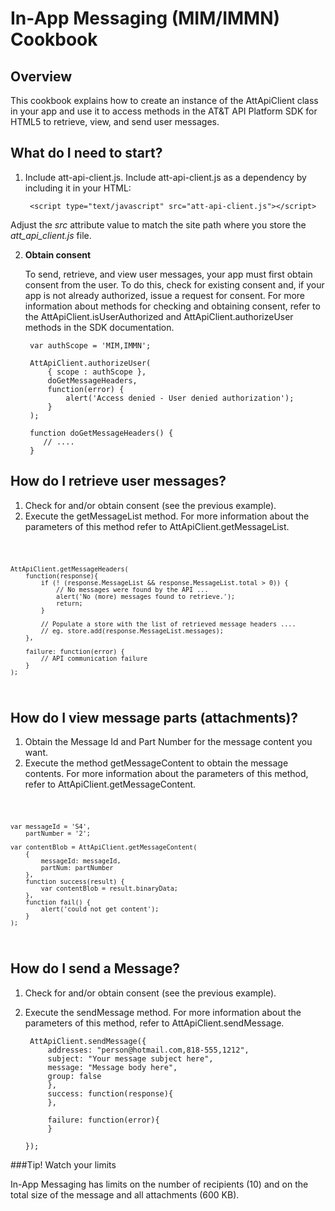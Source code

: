 In-App Messaging (MIM/IMMN) Cookbook
===

Overview
---
This cookbook explains how to create an instance of the AttApiClient class in your app and use it to access methods in the AT&T API Platform SDK for HTML5 to retrieve, view, and send user messages.

What do I need to start?
---

1. Include att-api-client.js. Include att-api-client.js as a dependency by including it in your HTML:  

        <script type="text/javascript" src="att-api-client.js"></script>

Adjust the _src_ attribute value to match the site path where you store the _att_api_client.js_ file.

2. **Obtain consent**

    To send, retrieve, and view user messages, your app must first obtain consent from the user. To do this, check for existing consent and, if your app is not already authorized, issue a request for consent. For more information about methods for checking and obtaining consent, refer to the AttApiClient.isUserAuthorized and AttApiClient.authorizeUser methods in the SDK documentation.


    	var authScope = 'MIM,IMMN';

		AttApiClient.authorizeUser(
			{ scope : authScope },
			doGetMessageHeaders,
			function(error) {
				alert('Access denied - User denied authorization');
			}
		);

        function doGetMessageHeaders() {
    	   // .... 
        }


How do I retrieve user messages?
---

1. Check for and/or obtain consent (see the previous example).
2. Execute the getMessageList method. For more information about the parameters of this method refer to AttApiClient.getMessageList.

<code>

    AttApiClient.getMessageHeaders(
		function(response){
            if (! (response.MessageList && response.MessageList.total > 0)) {
            	// No messages were found by the API ...
                alert('No (more) messages found to retrieve.');
                return;
            }
       
            // Populate a store with the list of retrieved message headers ....
            // eg. store.add(response.MessageList.messages);
        },

        failure: function(error) {
        	// API communication failure 
        }
    );

</code>


How do I view message parts (attachments)?
---

1. Obtain the Message Id and Part Number for the message content you want.
2. Execute the method getMessageContent to obtain the message contents. For more information about the parameters of this method, refer to AttApiClient.getMessageContent.

<code>

	var messageId = 'S4',
		partNumber = '2';
		
	var contentBlob = AttApiClient.getMessageContent(
		{
			messageId: messageId, 
			partNum: partNumber
		},
		function success(result) {
			var contentBlob = result.binaryData;
		},
		function fail() {
			alert('could not get content');
		}
	);

</code>

How do I send a Message?
---

1. Check for and/or obtain consent (see the previous example).
2. Execute the sendMessage method. For more information about the parameters of this method, refer to AttApiClient.sendMessage.


        AttApiClient.sendMessage({
            addresses: "person@hotmail.com,818-555,1212",
            subject: "Your message subject here",
            message: "Message body here",
            group: false
			},
            success: function(response){
            },

            failure: function(error){
            }       

       });


###Tip! Watch your limits

In-App Messaging has limits on the number of recipients (10) and on the total size of the message and all attachments (600 KB). 

